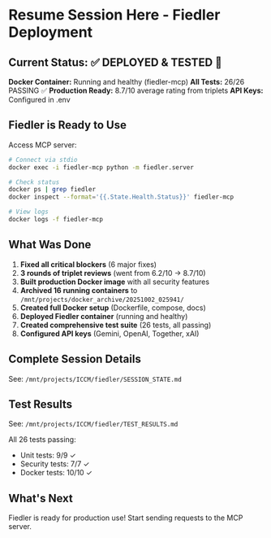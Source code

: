 # Resume Session Here - Fiedler Deployment

## Current Status: ✅ DEPLOYED & TESTED 🚀

**Docker Container:** Running and healthy (fiedler-mcp)
**All Tests:** 26/26 PASSING ✅
**Production Ready:** 8.7/10 average rating from triplets
**API Keys:** Configured in .env

## Fiedler is Ready to Use

Access MCP server:
```bash
# Connect via stdio
docker exec -i fiedler-mcp python -m fiedler.server

# Check status
docker ps | grep fiedler
docker inspect --format='{{.State.Health.Status}}' fiedler-mcp

# View logs
docker logs -f fiedler-mcp
```

## What Was Done

1. **Fixed all critical blockers** (6 major fixes)
2. **3 rounds of triplet reviews** (went from 6.2/10 → 8.7/10)
3. **Built production Docker image** with all security features
4. **Archived 16 running containers** to `/mnt/projects/docker_archive/20251002_025941/`
5. **Created full Docker setup** (Dockerfile, compose, docs)
6. **Deployed Fiedler container** (running and healthy)
7. **Created comprehensive test suite** (26 tests, all passing)
8. **Configured API keys** (Gemini, OpenAI, Together, xAI)

## Complete Session Details

See: `/mnt/projects/ICCM/fiedler/SESSION_STATE.md`

## Test Results

See: `/mnt/projects/ICCM/fiedler/TEST_RESULTS.md`

All 26 tests passing:
- Unit tests: 9/9 ✓
- Security tests: 7/7 ✓
- Docker tests: 10/10 ✓

## What's Next

Fiedler is ready for production use! Start sending requests to the MCP server.
